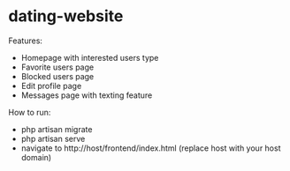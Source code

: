 # dating-website

Features:
- Homepage with interested users type
- Favorite users page
- Blocked users page
- Edit profile page
- Messages page with texting feature

How to run:
- php artisan migrate
- php artisan serve
- navigate to http://host/frontend/index.html (replace host with your host domain)